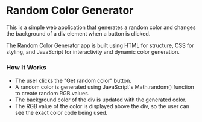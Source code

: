 <h1>Random Color Generator</h1>
<p>This is a simple web application that generates a random color and changes the background of a div element when a button is clicked.</p>
<p>The Random Color Generator app is built using HTML for structure, CSS for styling, and JavaScript for interactivity and dynamic color generation.</p>

<h3>How It Works</h3>
<ul>
  <li>The user clicks the "Get random color" button.</li>
  <li>A random color is generated using JavaScript's Math.random() function to create random RGB values.</li>
  <li>The background color of the div is updated with the generated color.</li>
  <li>The RGB value of the color is displayed above the div, so the user can see the exact color code being used.</li>
</ul>




